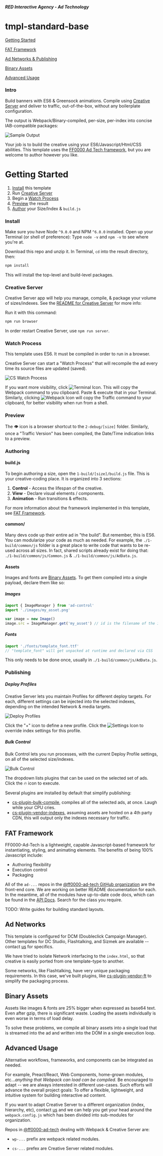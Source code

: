 ##### RED Interactive Agency - Ad Technology

# tmpl-standard-base

[Getting Started](#getting-started)

[FAT Framework](#fat-framework)

[Ad Networks & Publishing](#ad-networks-publishing)

[Binary Assets](#binary-assets)

[Advanced Usage](#advanced-usage)

### Intro

Build banners with ES6 & Greensock animations. Compile using [Creative Server](https://github.com/ff0000-ad-tech/wp-creative-server/blob/master/README.md) and deliver to traffic, out-of-the-box, without any boilerplate configuration.

The output is Webpack/Binary-compiled, per-size, per-index into concise IAB-compatible packages:

![Sample Output](https://github.com/ff0000-ad-tech/readme-assets/blob/master/tmpl-standard-base/sample-output.png)

Your job is to build the creative using your ES6/Javascript/Html/CSS abilities. This template uses the [FF0000 Ad Tech framework](https://ff0000-ad-tech.github.io/ad-docs/), but you are welcome to author however you like.

# Getting Started

<a name="getting-started"></a>

1.  [Install](#install) this template
2.  Run [Creative Server](#creative-server)
3.  Begin a [Watch Process](#watch-process)
4.  [Preview](#preview) the result
5.  [Author](#author) your Size/Index & `build.js`

### Install

<a name="install"></a>

Make sure you have Node `^9.0.0` and NPM `^6.0.0` installed. Open up your Terminal (or shell of preference): Type `node -v` and `npm -v` to see where you're at.

Download this repo and unzip it. In Terminal, `cd` into the result directory, then:

```sh
npm install
```

This will install the top-level and build-level packages.

### Creative Server

<a name="creative-server"></a>

Creative Server app will help you manage, compile, & package your volume of sizes/indexes. See the [README for Creative Server](https://github.com/ff0000-ad-tech/wp-creative-server/blob/master/README.md) for more info:

Run it with this command:

```sh
npm run browser
```

In order restart Creative Server, use `npm run server`.

### Watch Process

<a name="watch-process"></a>

This template uses ES6. It must be compiled in order to run in a browser.

Creative Server can start a "Watch Process" that will recompile the ad every time its source files are updated (saved).

![CS Watch Process](https://github.com/ff0000-ad-tech/readme-assets/blob/master/tmpl-standard-base/cs-watch-process.png)

If you want more visibility, click ![Terminal Icon](https://github.com/ff0000-ad-tech/readme-assets/blob/master/tmpl-standard-base/terminal-icon.png). This will copy the Webpack command to you clipboard. Paste & execute that in your Terminal. Similarly, clicking ![Webpack Icon](https://github.com/ff0000-ad-tech/readme-assets/blob/master/tmpl-standard-base/webpack-icon.png) will copy the Traffic command to your clipboard, for better visibility when run from a shell.

### Preview

<a name="preview"></a>

The 👁 icon is a browser shortcut to the `2-debug/[size]` folder. Similarly, once a "Traffic Version" has been compiled, the Date/Time indication links to a preview.

### Authoring

<a name="authoring"></a>

#### build.js

To begin authoring a size, open the `1-build/[size]/build.js` file. This is your creative-coding place. It is organized into 3 sections:

1.  **Control** - Access the lifespan of the creative.
2.  **View** - Declare visual elements / components.
3.  **Animation** - Run transitions & effects.

For more information about the framework implemented in this template, see [FAT Framework](#fat-framework).

#### common/

Many devs code up their entire ad in "the build". But remember, this is ES6. You can modularize your code as much as needed. For example, the `./1-build/common/js` folder is a great place to write code that wants to be re-used across all sizes. In fact, shared scripts already exist for doing that: `./1-build/common/js/Common.js` & `./1-build/common/js/AdData.js`.

#### Assets

Images and fonts are [Binary Assets](#binary-assets). To get them compiled into a single payload, declare them like so:

##### Images

```javascript
import { ImageManager } from 'ad-control'
import './images/my_asset.png'

var image = new Image()
image.src = ImageManager.get('my_asset') // id is the filename of the image-asset
```

##### Fonts

```javascript
import './fonts/template_font.ttf'
// "template_font" will get unpacked at runtime and declared via CSS
```

This only needs to be done once, usually in `./1-build/common/js/AdData.js`.

### Publishing

##### Deploy Profiles

Creative Server lets you maintain Profiles for different deploy targets. For each, different settings can be injected into the selected indexes, depending on the intended Network & media targets.

![Deploy Profiles](https://github.com/ff0000-ad-tech/readme-assets/blob/master/tmpl-standard-base/deploy-profiles.png)

Click the "+" icon to define a new profile. Click the ![Settings Icon](https://github.com/ff0000-ad-tech/readme-assets/blob/master/tmpl-standard-base/settings-icon.png) to override index settings for this profile.

##### Bulk Control

Bulk Control lets you run processes, with the current Deploy Profile settings, on all of the selected size/indexes.

![Bulk Control](https://github.com/ff0000-ad-tech/readme-assets/blob/master/tmpl-standard-base/bulk-control.png)

The dropdown lists plugins that can be used on the selected set of ads. Click the 🔥 icon to execute.

Several plugins are installed by default that simplify publishing:

- [cs-plugin-bulk-compile](https://github.com/ff0000-ad-tech/cs-plugin-bulk-compile), compiles all of the selected ads, at once. Laugh while your CPU cries.
- [cs-plugin-vendor-indexes](https://github.com/ff0000-ad-tech/cs-plugin-vendor-indexes), assuming assets are hosted on a 4th party CDN, this will output only the indexes necessary for traffic.

## FAT Framework

<a name="fat-framework"></a>

FF0000-Ad-Tech is a lightweight, capable Javascript-based framework for instantiating, styling, and animating elements. The benefits of being 100% Javascript include:

- Authoring flexibility
- Execution control
- Packaging

All of the `ad-...` repos in the [@ff0000-ad-tech GitHub organization](https://github.com/ff0000-ad-tech) are the front-end core. We are working on better README documentation for each. In the meantime, all of the modules have up-to-date code docs, which can be found in the [API Docs](https://ff0000-ad-tech.github.io/ad-docs). Search for the class you require.

TODO: Write guides for building standard layouts.

## Ad Networks

<a name="ad-networks"></a>

This template is configured for DCM (Doubleclick Campaign Manager). Other templates for DC Studio, Flashtalking, and Sizmek are available -- contact [us](https://github.com/gmcdev) for specifics.

We have tried to isolate Network interfacing to the `index.html`, so that creative is easily ported from one template-type to another.

Some networks, like Flashtalking, have very unique packaging requirements. In this case, we've built plugins, like [cs-plugin-vendor-ft](https://github.com/ff0000-ad-tech/cs-plugin-vendor-ft) to simplify the packaging process.

## Binary Assets

<a name="binary-assets"></a>

Assets like images & fonts are 25% bigger when expressed as base64 text. Even after gzip, there is significant waste. Loading the assets individually is even worse in terms of load delay.

To solve these problems, we compile all binary assets into a single load that is streamed into the ad and written into the DOM in a single execution loop.

## Advanced Usage

<a name="advanced-usage"></a>

Alternative workflows, frameworks, and components can be integrated as needed.

For example, Preact/React, Web Components, home-grown modules, etc..._anything that Webpack can load can be compiled_. Be encouraged to adapt -- we are always interested in different use-cases. Such efforts will advance the overall project goals: To offer a flexible, lightweight, and intuitive system for building interactive ad content.

If you want to adapt Creative Server to a different organization (index, hierarchy, etc), contact [us](https://github.com/gmcdev) and we can help you get your head around the `webpack.config.js` which has been divided into sub-modules for organization.

Repos in [@ff0000-ad-tech](https://github.com/ff0000-ad-tech) dealing with Webpack & Creative Server are:

- `wp-...` prefix are webpack related modules.

- `cs-...` prefex are Creative Server related modules.
